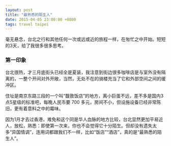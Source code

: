 ```yaml
---
layout: post
title: "最熟悉的陌生人"
date: 2015-04-05 23:00:00 +0800
tags: travel taipei
---
```


毫无悬念，台北之行和其他任何一次或远或近的旅程一样，在匆忙之中开始。短短的3天，给了我很多很多思考。

### 第一印象

台北很热，才三月底街头已经全是夏装，我注意到街边很多咖啡店是与室外没有隔离的，一整个开间对外开敞，当然，无处不在的骑楼充当了它和外部空间之间的缓冲区。

住址是南京东路三段的一个叫“馥敦饭店”的地方，离小巨蛋不远，差不多是国内3点5星级的标准吧，每晚人民币要 700 多元，房间不小，但设施设备已经非常陈旧，更有着意料之中的霉味。

因为1月才去过香港，难免和这个同是华人血脉的地方比较，台北显然更加平易近人，放松，熟悉：即使第一次来，你也不会觉得它十分陌生。但却没有遗失太多“异国情调”，连用词都跟我们不一样，比如“饭店”“酒店”，真的是“最熟悉的陌生人”。
